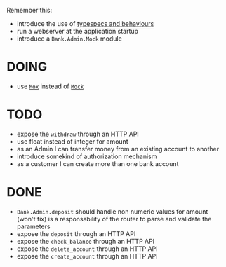 Remember this:

* introduce the use of [typespecs and behaviours](https://elixir-lang.org/getting-started/typespecs-and-behaviours.html)
* run a webserver at the application startup
* introduce a `Bank.Admin.Mock` module

# DOING

* use [`Mox`](https://hexdocs.pm/mox/Mox.html) instead of [`Mock`](https://github.com/jjh42/mock)

# TODO

* expose the `withdraw` through an HTTP API
* use float instead of integer for amount
* as an Admin I can transfer money from an existing account to another
* introduce somekind of authorization mechanism
* as a customer I can create more than one bank account

# DONE

* `Bank.Admin.deposit` should handle non numeric values for amount (won't fix)
   is a responsability of the router to parse and validate the parameters
* expose the `deposit` through an HTTP API
* expose the `check_balance` through an HTTP API
* expose the `delete_account` through an HTTP API
* expose the `create_account` through an HTTP API
